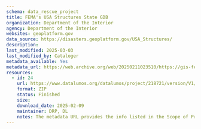```yaml
---
schema: data_rescue_project 
title: FEMA's USA Structures State GDB
organization: Department of the Interior
agency: Department of the Interior
websites: geoplatform.gov
data_source: https://disasters.geoplatform.gov/USA_Structures/
description: 
last_modified: 2025-03-03
last_modified_by: Cataloger
metadata_available: Yes
metadata_url: https://web.archive.org/web/20250211023510/https://gis-fema.hub.arcgis.com/pages/usa-structures
resources:
  - id: 24
    url: https://www.datalumos.org/datalumos/project/218721/version/V1/view
    format: ZIP
    status: Finished
    size: 
    download_date: 2025-02-09
    maintainer: DRP, DL
    notes: The metadata URL provides the info listed in the Scope of Project - Universe section on Data Lumos (more background info than structured metadata)
---
```

